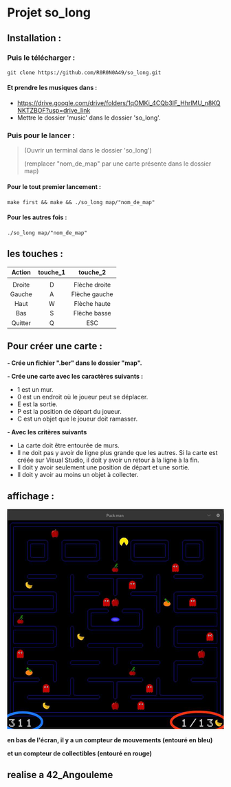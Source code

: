 # Projet so_long



## Installation :
   ### Puis le télécharger :

	git clone https://github.com/R0R0N0A49/so_long.git
   #### Et prendre les musiques dans :
 
   - https://drive.google.com/drive/folders/1qOMKi_4CQb3IF_HhrlMU_n8KQNKTZBOF?usp=drive_link
   - Mettre le dossier 'music' dans le dossier 'so_long'.

   ### Puis pour le lancer :

   > (Ouvrir un terminal dans le dossier 'so_long')
> 
   > (remplacer "nom_de_map" par une carte présente dans le dossier map)


   #### Pour le tout premier lancement :

 
	make first && make && ./so_long map/"nom_de_map"


   #### Pour les autres fois :


	./so_long map/"nom_de_map"

## les touches :

| Action  | touche_1 | touche_2       |
| :-----: |:--------:| :-------------:|
|         |          |                |
| Droite  |   D      |  Flèche droite |
| Gauche  |   A      |  Flèche gauche |
| Haut    |   W      |  Flèche haute  |
| Bas     |   S      |  Flèche basse  |
| Quitter |   Q      |  ESC           |

## Pour créer une carte :


**- Crée un fichier ".ber" dans le dossier "map".**

**- Crée une carte avec les caractères suivants :**
 
   - 1 est un mur.
   - 0 est un endroit où le joueur peut se déplacer.
   - E est la sortie.
   - P est la position de départ du joueur.
   - C est un objet que le joueur doit ramasser.

**- Avec les critères suivants**
 
   - La carte doit être entourée de murs.
   - Il ne doit pas y avoir de ligne plus grande que les autres. Si la carte est créée sur Visual Studio, il doit y avoir un retour à la ligne à la fin.
   - Il doit y avoir seulement une position de départ et une sortie.
   - Il doit y avoir au moins un objet à collecter.

## affichage :

![img](/asset/img_Readme.jpg)

**en bas de l'écran, il y a un compteur de mouvements (entouré en bleu)**

**et un compteur de collectibles (entouré en rouge)**

## realise a 42_Angouleme
